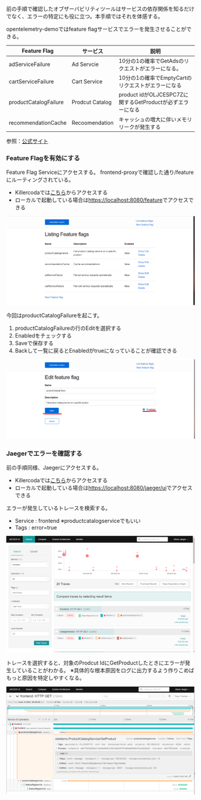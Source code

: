 前の手順で確認したオブザーバビリティツールはサービスの依存関係を知るだけでなく、エラーの特定にも役に立つ。本手順ではそれを体感する。

opentelemetry-demoではfeature flagサービスでエラーを発生させることができる。

| Feature Flag | サービス | 説明 |
| ---- | ---- | ---- |
| adServiceFailure | Ad Servcie | 10分の1の確率でGetAdsのリクエストがエラーになる。|
| cartServiceFailure | Cart Service | 10分の1の確率でEmptyCartのリクエストがエラーになる |
| productCatalogFailure | Prodcut Catalog | product idがOLJCESPC7Zに関するGetProductが必ずエラーになる |
| recommendationCache | Recoomendation | キャッシュの増大に伴いメモリリークが発生する |

参照：[公式サイト](https://opentelemetry.io/docs/demo/feature-flags/)

### Feature Flagを有効にする

Feature Flag Serviceにアクセスする。
frontend-proxyで確認した通り/featureにルーティングされている。

- Killercodaでは[こちら]({{TRAFFIC_HOST1_8080}}/feature)からアクセスする
- ローカルで起動している場合は<https://localhost:8080/feature>でアクセスできる

![FeatureFlag Home画面](./assets/featureflag_home.png)

今回はproductCatalogFailureを起こす。
1. productCatalogFailureの行のEditを選択する
2. Enabledをチェックする
3. Saveで保存する
4. Backして一覧に戻るとEnabledがtrueになっていることが確認できる

![FeatureFlag Enabled画面](./assets/featureflag_productcatalog.png)

### Jaegerでエラーを確認する

前の手順同様、Jaegerにアクセスする。

- Killercodaでは[こちら]({{TRAFFIC_HOST1_8080}}/jaeger/ui)からアクセスする
- ローカルで起動している場合は<https://localhost:8080/jaeger/ui>でアクセスできる

エラーが発生しているトレースを検索する。
- Service : frontend ※productcatalogserviceでもいい
- Tags : error=true

![Jaeger Error画面1](./assets/jaeger_error1.png)

トレースを選択すると、対象のProdcut IdにGetProductしたときにエラーが発生していることがわかる。
※具体的な根本原因をログに出力するよう作りこめばもっと原因を特定しやすくなる。

![Jaeger Error画面2](./assets/jaeger_error2.png)